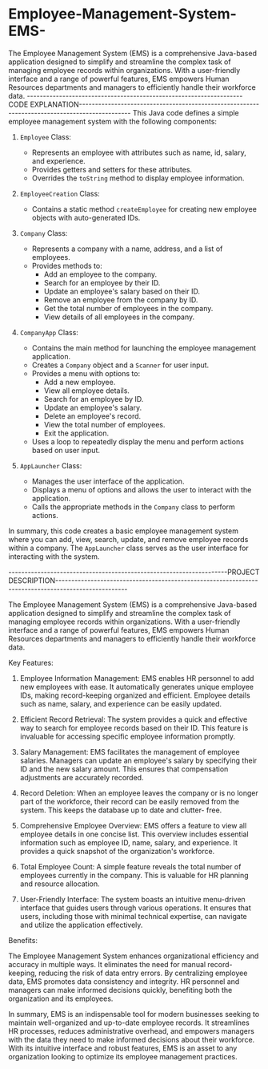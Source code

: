 # Employee-Management-System-EMS-
The Employee Management System (EMS) is a comprehensive Java-based application designed to simplify and streamline the complex task of managing employee records within organizations. With a user-friendly interface and a range of powerful features, EMS empowers Human Resources departments and managers to efficiently handle their workforce data.
-------------------------------------------------------------------CODE EXPLANATION----------------------------------------------------------------------------------------------
This Java code defines a simple employee management system with the following components:

1. `Employee` Class:
   - Represents an employee with attributes such as name, id, salary, and experience.
   - Provides getters and setters for these attributes.
   - Overrides the `toString` method to display employee information.

2. `EmployeeCreation` Class:
   - Contains a static method `createEmployee` for creating new employee objects with auto-generated IDs.

3. `Company` Class:
   - Represents a company with a name, address, and a list of employees.
   - Provides methods to:
     - Add an employee to the company.
     - Search for an employee by their ID.
     - Update an employee's salary based on their ID.
     - Remove an employee from the company by ID.
     - Get the total number of employees in the company.
     - View details of all employees in the company.

4. `CompanyApp` Class:
   - Contains the main method for launching the employee management application.
   - Creates a `Company` object and a `Scanner` for user input.
   - Provides a menu with options to:
     - Add a new employee.
     - View all employee details.
     - Search for an employee by ID.
     - Update an employee's salary.
     - Delete an employee's record.
     - View the total number of employees.
     - Exit the application.
   - Uses a loop to repeatedly display the menu and perform actions based on user input.

5. `AppLauncher` Class:
   - Manages the user interface of the application.
   - Displays a menu of options and allows the user to interact with the application.
   - Calls the appropriate methods in the `Company` class to perform actions.

In summary, this code creates a basic employee management system where you can add, view, search, update, and remove employee records within a company. The `AppLauncher` class serves as the user interface for interacting with the system.


--------------------------------------------------------------------PROJECT DESCRIPTION----------------------------------------------------------------------------------------------------

The Employee Management System (EMS) is a comprehensive Java-based application designed to simplify and streamline the complex task of managing employee records within organizations. With a user-friendly interface and a range of powerful features, EMS empowers Human Resources departments and managers to efficiently handle their workforce data.

Key Features:

1. Employee Information Management: EMS enables HR personnel to add new employees with ease. It automatically generates unique employee IDs, making record-keeping organized and efficient. Employee 
   details such as name, salary, and experience can be easily updated.

2. Efficient Record Retrieval: The system provides a quick and effective way to search for employee records based on their ID. This feature is invaluable for accessing specific employee 
   information promptly.

3. Salary Management: EMS facilitates the management of employee salaries. Managers can update an employee's salary by specifying their ID and the new salary amount. This ensures that compensation 
   adjustments are accurately recorded.

4. Record Deletion: When an employee leaves the company or is no longer part of the workforce, their record can be easily removed from the system. This keeps the database up to date and clutter- 
   free.

5. Comprehensive Employee Overview: EMS offers a feature to view all employee details in one concise list. This overview includes essential information such as employee ID, name, salary, and 
   experience. It provides a quick snapshot of the organization's workforce.

6. Total Employee Count: A simple feature reveals the total number of employees currently in the company. This is valuable for HR planning and resource allocation.

7. User-Friendly Interface: The system boasts an intuitive menu-driven interface that guides users through various operations. It ensures that users, including those with minimal technical 
   expertise, can navigate and utilize the application effectively.

Benefits:

The Employee Management System enhances organizational efficiency and accuracy in multiple ways. It eliminates the need for manual record-keeping, reducing the risk of data entry errors. By centralizing employee data, EMS promotes data consistency and integrity. HR personnel and managers can make informed decisions quickly, benefiting both the organization and its employees.

In summary, EMS is an indispensable tool for modern businesses seeking to maintain well-organized and up-to-date employee records. It streamlines HR processes, reduces administrative overhead, and empowers managers with the data they need to make informed decisions about their workforce. With its intuitive interface and robust features, EMS is an asset to any organization looking to optimize its employee management practices.




